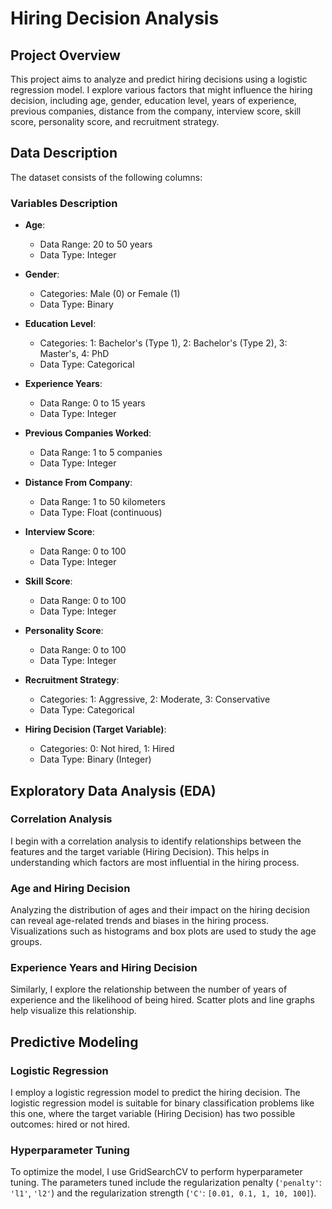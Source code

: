 # Hiring Decision Analysis

## Project Overview

This project aims to analyze and predict hiring decisions using a logistic regression model. I explore various factors that might influence the hiring decision, including age, gender, education level, years of experience, previous companies, distance from the company, interview score, skill score, personality score, and recruitment strategy.

## Data Description

The dataset consists of the following columns:

### Variables Description

- **Age**:
  - Data Range: 20 to 50 years
  - Data Type: Integer

- **Gender**:
  - Categories: Male (0) or Female (1)
  - Data Type: Binary

- **Education Level**:
  - Categories: 1: Bachelor's (Type 1), 2: Bachelor's (Type 2), 3: Master's, 4: PhD
  - Data Type: Categorical

- **Experience Years**:
  - Data Range: 0 to 15 years
  - Data Type: Integer

- **Previous Companies Worked**:
  - Data Range: 1 to 5 companies
  - Data Type: Integer

- **Distance From Company**:
  - Data Range: 1 to 50 kilometers
  - Data Type: Float (continuous)

- **Interview Score**:
  - Data Range: 0 to 100
  - Data Type: Integer

- **Skill Score**:
  - Data Range: 0 to 100
  - Data Type: Integer

- **Personality Score**:
  - Data Range: 0 to 100
  - Data Type: Integer

- **Recruitment Strategy**:
  - Categories: 1: Aggressive, 2: Moderate, 3: Conservative
  - Data Type: Categorical

- **Hiring Decision (Target Variable)**:
  - Categories: 0: Not hired, 1: Hired
  - Data Type: Binary (Integer)

## Exploratory Data Analysis (EDA)

### Correlation Analysis

I begin with a correlation analysis to identify relationships between the features and the target variable (Hiring Decision). This helps in understanding which factors are most influential in the hiring process.

### Age and Hiring Decision

Analyzing the distribution of ages and their impact on the hiring decision can reveal age-related trends and biases in the hiring process. Visualizations such as histograms and box plots are used to study the age groups.

### Experience Years and Hiring Decision

Similarly, I explore the relationship between the number of years of experience and the likelihood of being hired. Scatter plots and line graphs help visualize this relationship.

## Predictive Modeling

### Logistic Regression

I employ a logistic regression model to predict the hiring decision. The logistic regression model is suitable for binary classification problems like this one, where the target variable (Hiring Decision) has two possible outcomes: hired or not hired.

### Hyperparameter Tuning

To optimize the model, I use GridSearchCV to perform hyperparameter tuning. The parameters tuned include the regularization penalty (`'penalty'`: `'l1'`, `'l2'`) and the regularization strength (`'C'`: `[0.01, 0.1, 1, 10, 100]`).
